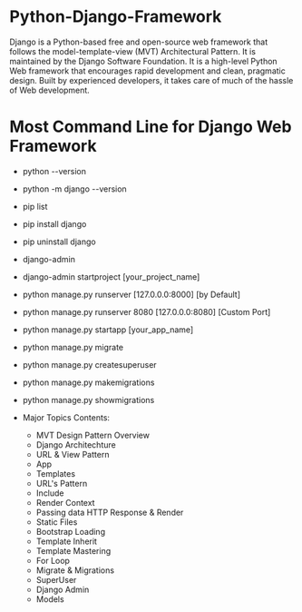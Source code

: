 # Python-Django-Framework
Django is a Python-based free and open-source web framework that follows the model-template-view (MVT) Architectural Pattern. It is maintained by the Django Software Foundation. It is a high-level Python Web framework that encourages rapid development and clean, pragmatic design. Built by experienced developers, it takes care of much of the hassle of Web development.

# Most Command Line for Django Web Framework

- python --version
- python -m django --version
- pip list
- pip install django
- pip uninstall django

- django-admin
- django-admin startproject [your_project_name]

- python manage.py runserver [127.0.0.0:8000] [by Default]
- python manage.py runserver 8080 [127.0.0.0:8080] [Custom Port]
- python manage.py startapp [your_app_name]

- python manage.py migrate
- python manage.py createsuperuser
- python manage.py makemigrations
- python manage.py showmigrations

- Major Topics Contents:

  - MVT Design Pattern Overview
  - Django Architechture
  - URL & View Pattern
  - App
  - Templates
  - URL's Pattern
  - Include
  - Render Context
  - Passing data HTTP Response & Render
  - Static Files
  - Bootstrap Loading
  - Template Inherit
  - Template Mastering
  - For Loop
  - Migrate & Migrations
  - SuperUser
  - Django Admin
  - Models
